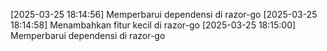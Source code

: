 [2025-03-25 18:14:56] Memperbarui dependensi di razor-go
[2025-03-25 18:14:58] Menambahkan fitur kecil di razor-go
[2025-03-25 18:15:00] Memperbarui dependensi di razor-go
